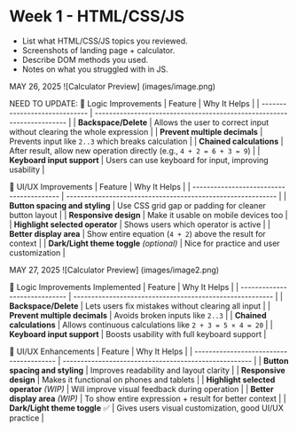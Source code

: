 # Week 1 - HTML/CSS/JS
- List what HTML/CSS/JS topics you reviewed.
- Screenshots of landing page + calculator.
- Describe DOM methods you used.
- Notes on what you struggled with in JS.

MAY 26, 2025
![Calculator Preview] (images/image.png)

NEED TO UPDATE: 
🧠 Logic Improvements
| Feature                       | Why It Helps                                                           |
| ----------------------------- | ---------------------------------------------------------------------- |
| **Backspace/Delete**          | Allows the user to correct input without clearing the whole expression |
| **Prevent multiple decimals** | Prevents input like `2..3` which breaks calculation                    |
| **Chained calculations**      | After result, allow new operation directly (e.g., `4 + 2 = 6 + 3 = 9`) |
| **Keyboard input support**    | Users can use keyboard for input, improving usability                  |

🧼 UI/UX Improvements
| Feature                                  | Why It Helps                                                |
| ---------------------------------------- | ----------------------------------------------------------- |
| **Button spacing and styling**           | Use CSS grid gap or padding for cleaner button layout       |
| **Responsive design**                    | Make it usable on mobile devices too                        |
| **Highlight selected operator**          | Shows users which operator is active                        |
| **Better display area**                  | Show entire equation (`4 + 2`) above the result for context |
| **Dark/Light theme toggle** *(optional)* | Nice for practice and user customization                    |

MAY 27, 2025
![Calculator Preview] (images/image2.png)

🧠 Logic Improvements Implemented
| Feature                       | Why It Helps                                             |
| ----------------------------- | -------------------------------------------------------- |
| **Backspace/Delete**          | Lets users fix mistakes without clearing all input       |
| **Prevent multiple decimals** | Avoids broken inputs like `2..3`                         |
| **Chained calculations**      | Allows continuous calculations like `2 + 3 = 5 × 4 = 20` |
| **Keyboard input support**    | Boosts usability with full keyboard support              |

🎨 UI/UX Enhancements
| Feature                                 | Why It Helps                                          |
| --------------------------------------- | ----------------------------------------------------- |
| **Button spacing and styling**          | Improves readability and layout clarity               |
| **Responsive design**                   | Makes it functional on phones and tablets             |
| **Highlight selected operator** *(WIP)* | Will improve visual feedback during operation         |
| **Better display area** *(WIP)*         | To show entire expression + result for better context |
| **Dark/Light theme toggle** ✅           | Gives users visual customization, good UI/UX practice |
